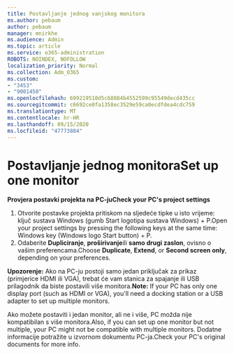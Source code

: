```yaml
---
title: Postavljanje jednog vanjskog monitora
ms.author: pebaum
author: pebaum
manager: mnirkhe
ms.audience: Admin
ms.topic: article
ms.service: o365-administration
ROBOTS: NOINDEX, NOFOLLOW
localization_priority: Normal
ms.collection: Adm_O365
ms.custom:
- "3453"
- "9001450"
ms.openlocfilehash: 699219510d5c68884b4552599c95549decd435cc
ms.sourcegitcommit: c6692ce0fa1358ec3529e59ca0ecdfdea4cdc759
ms.translationtype: MT
ms.contentlocale: hr-HR
ms.lasthandoff: 09/15/2020
ms.locfileid: "47773884"
---
```

# <a name="set-up-one-monitor"></a><span data-ttu-id="08230-102">Postavljanje jednog monitora</span><span class="sxs-lookup"><span data-stu-id="08230-102">Set up one monitor</span></span>

<span data-ttu-id="08230-103">**Provjera postavki projekta na PC-ju**</span><span class="sxs-lookup"><span data-stu-id="08230-103">**Check your PC's project settings**</span></span>

1. <span data-ttu-id="08230-104">Otvorite postavke projekta pritiskom na sljedeće tipke u isto vrijeme: ključ sustava Windows (gumb Start logotipa sustava Windows) + P.</span><span class="sxs-lookup"><span data-stu-id="08230-104">Open your project settings by pressing the following keys at the same time: Windows key (Windows logo Start button) + P.</span></span>
2. <span data-ttu-id="08230-105">Odaberite **Dupliciranje**, **proširivanje**ili **samo drugi zaslon**, ovisno o vašim preferencama.</span><span class="sxs-lookup"><span data-stu-id="08230-105">Choose **Duplicate**, **Extend**, or **Second screen only**, depending on your preferences.</span></span>

<span data-ttu-id="08230-106">**Upozorenje:** Ako na PC-ju postoji samo jedan priključak za prikaz (primjerice HDMI ili VGA), trebat će vam stanica za spajanje ili USB prilagodnik da biste postavili više monitora.</span><span class="sxs-lookup"><span data-stu-id="08230-106">**Note:** If your PC has only one display port (such as HDMI or VGA), you'll need a docking station or a USB adapter to set up multiple monitors.</span></span>

<span data-ttu-id="08230-107">Ako možete postaviti i jedan monitor, ali ne i više, PC možda nije kompatibilan s više monitora.</span><span class="sxs-lookup"><span data-stu-id="08230-107">Also, if you can set up one monitor but not multiple, your PC might not be compatible with multiple monitors.</span></span> <span data-ttu-id="08230-108">Dodatne informacije potražite u izvornom dokumentu PC-ja.</span><span class="sxs-lookup"><span data-stu-id="08230-108">Check your PC's original documents for more info.</span></span>